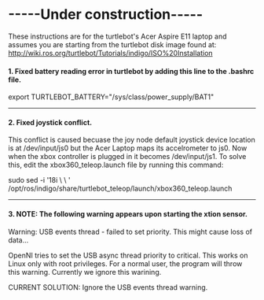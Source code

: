 # -----Under construction-----

These instructions are for the turtlebot's Acer Aspire E11 laptop and assumes you are starting from the turtlebot disk image found at: http://wiki.ros.org/turtlebot/Tutorials/indigo/ISO%20Installation

#### 1. Fixed battery reading error in turtlebot by adding this line to the .bashrc file.

export TURTLEBOT_BATTERY="/sys/class/power_supply/BAT1"

----------------------------
#### 2. Fixed joystick conflict.

This conflict is caused becuase the joy node default joystick device location is
at /dev/input/js0 but the Acer Laptop maps its accelrometer to js0. Now when the
xbox controller is plugged in it becomes /dev/input/js1. To solve this, edit the
xbox360_teleop.launch file by running this command:

sudo sed -i '18i \ \ <param name="joystick/dev" value="/dev/input/js1"/>'  /opt/ros/indigo/share/turtlebot_teleop/launch/xbox360_teleop.launch

--------------------------------
#### 3. NOTE: The following warning appears upon starting the xtion sensor.

Warning: USB events thread - failed to set priority. This might cause loss of data...

OpenNI tries to set the USB async thread priority to critical. This works on Linux only with root privileges. For a normal user, the program will throw this warning. Currently we ignore this warining.

CURRENT SOLUTION: Ignore the USB events thread warning.

